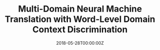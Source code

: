 ---
title: "Multi-Domain Neural Machine Translation with Word-Level Domain Context Discrimination"
authors:
- Jiali Zeng
- Jinsong Su
- Huating Wen
- Yang Liu
- Jun Xie
- Yongjing Yin
- Jianqiang Zhao
author_notes:
- 
- "通讯作者"
- 
- 
- 
- 
- 
date: "2018-05-28T00:00:00Z"
publishDate: "2025-05-28T17:51:31+00:00"
publication_types: [文本机器翻译]
publication: "**In Proc. of EMNLP 2018.** (CCF-B类)"
---